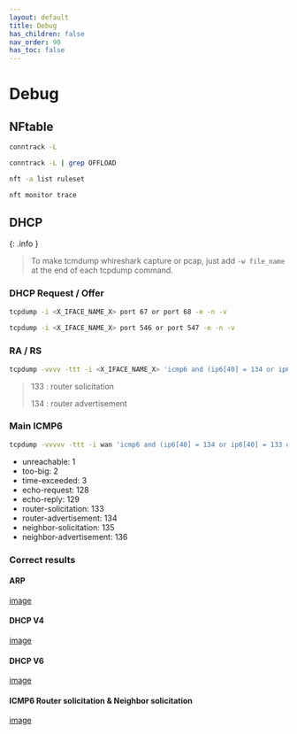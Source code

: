 ```yaml
---
layout: default 
title: Debug
has_children: false
nav_order: 90
has_toc: false
---
```


# Debug

## NFtable

```bash
conntrack -L

conntrack -L | grep OFFLOAD

nft -a list ruleset

nft monitor trace
```

## DHCP

{: .info }
> To make tcmdump whireshark capture or pcap, just add `-w file_name` at the end of each tcpdump command.

### DHCP Request / Offer
```bash
tcpdump -i <X_IFACE_NAME_X> port 67 or port 68 -e -n -v
 
tcpdump -i <X_IFACE_NAME_X> port 546 or port 547 -e -n -v
```

### RA / RS
```bash
tcpdump -vvvv -ttt -i <X_IFACE_NAME_X> 'icmp6 and (ip6[40] = 134 or ip6[40] = 133)'
```
> 133 : router solicitation
> 
> 134 : router advertisement

### Main ICMP6
```bash
tcpdump -vvvvv -ttt -i wan 'icmp6 and (ip6[40] = 134 or ip6[40] = 133 or ip6[40] = 135 or ip6[40] = 136 or ip6[40] = 129 or ip6[40] = 128 or ip6[40] = 3 or ip6[40] = 2 or ip6[40] = 1)'
```
- unreachable: 1
- too-big: 2
- time-exceeded: 3
- echo-request: 128
- echo-reply: 129
- router-solicitation: 133
- router-advertisement: 134
- neighbor-solicitation: 135
- neighbor-advertisement: 136

### Correct results

#### ARP

[image](https://raw.githubusercontent.com/akhamar/orange-bypass-debian/main/assets/images/arp.png)

#### DHCP V4

[image](https://raw.githubusercontent.com/akhamar/orange-bypass-debian/main/assets/images/dhcp4.png)

#### DHCP V6

[image](https://raw.githubusercontent.com/akhamar/orange-bypass-debian/main/assets/images/dhcp6.png)

#### ICMP6 Router solicitation & Neighbor solicitation

[image](https://raw.githubusercontent.com/akhamar/orange-bypass-debian/main/assets/images/icmp6_ra_rs.png)